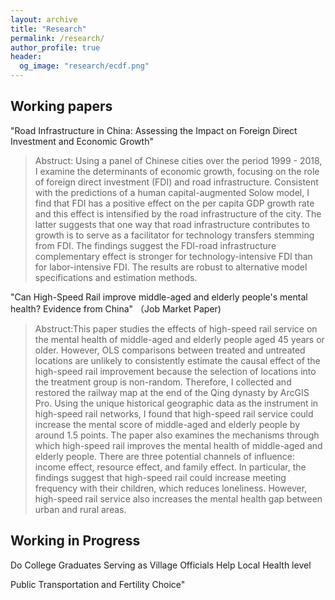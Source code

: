 ```yaml
---
layout: archive
title: "Research"
permalink: /research/
author_profile: true
header:
  og_image: "research/ecdf.png"
---
```


## Working papers
"Road Infrastructure in China: Assessing the Impact on Foreign Direct Investment and Economic Growth"

> Abstruct: Using a panel of Chinese cities over the period 1999 - 2018, I examine the determinants of economic growth, focusing on the role of foreign direct investment (FDI) and road infrastructure. Consistent with the predictions of a human capital-augmented Solow model, I find that FDI has a positive effect on the per capita GDP growth rate and this effect is intensified by the road infrastructure of the city. The latter suggests that one way that road infrastructure contributes to growth is to serve as a facilitator for technology transfers stemming from FDI. The findings suggest the FDI-road infrastructure complementary effect is stronger for technology-intensive FDI than for labor-intensive FDI. The results are robust to alternative model specifications and estimation methods.

"Can High-Speed Rail improve middle-aged and elderly people's mental health? Evidence from China" （Job Market Paper)

> Abstruct:This paper studies the effects of high-speed rail service on the mental health of middle-aged and elderly people aged 45 years or older. However, OLS comparisons between treated and untreated locations are unlikely to consistently estimate the causal effect of the high-speed rail improvement because the selection of locations into the treatment group is non-random. Therefore, I collected and restored the railway map at the end of the Qing dynasty by ArcGIS Pro. Using the unique historical geographic data as the instrument in high-speed rail networks, I found that high-speed rail service could increase the mental score of middle-aged and elderly people by around 1.5 points. The paper also examines the mechanisms through which high-speed rail improves the mental health of middle-aged and elderly people. There are three potential channels of influence: income effect, resource effect, and family effect. In particular, the findings suggest that high-speed rail could increase meeting frequency with their children, which reduces loneliness. However, high-speed rail service also increases the mental health gap between urban and rural areas.

## Working in Progress

Do College Graduates Serving as Village Officials Help Local Health level

Public Transportation and Fertility Choice"
